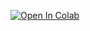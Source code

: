 [![Open In Colab](https://colab.research.google.com/assets/colab-badge.svg)](
https://colab.research.google.com/github/jaimehdzgt/superstore_project/blob/main/SuperStore.ipynb)
